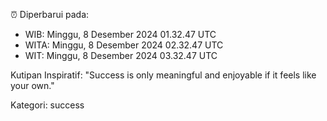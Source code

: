 ⏰ Diperbarui pada:
- WIB: Minggu, 8 Desember 2024 01.32.47 UTC
- WITA: Minggu, 8 Desember 2024 02.32.47 UTC
- WIT: Minggu, 8 Desember 2024 03.32.47 UTC

Kutipan Inspiratif:
"Success is only meaningful and enjoyable if it feels like your own."


Kategori: success

